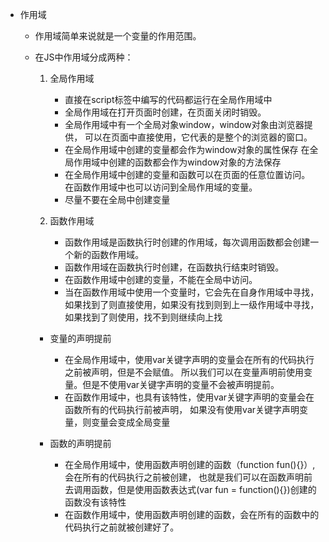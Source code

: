 - 作用域
	- 作用域简单来说就是一个变量的作用范围。
	- 在JS中作用域分成两种：
		1. 全局作用域
			- 直接在script标签中编写的代码都运行在全局作用域中
			- 全局作用域在打开页面时创建，在页面关闭时销毁。
			- 全局作用域中有一个全局对象window，window对象由浏览器提供，
				可以在页面中直接使用，它代表的是整个的浏览器的窗口。
			- 在全局作用域中创建的变量都会作为window对象的属性保存
				在全局作用域中创建的函数都会作为window对象的方法保存
			- 在全局作用域中创建的变量和函数可以在页面的任意位置访问。
				在函数作用域中也可以访问到全局作用域的变量。
			- 尽量不要在全局中创建变量	
		
		2. 函数作用域
			- 函数作用域是函数执行时创建的作用域，每次调用函数都会创建一个新的函数作用域。
			- 函数作用域在函数执行时创建，在函数执行结束时销毁。
			- 在函数作用域中创建的变量，不能在全局中访问。
			- 当在函数作用域中使用一个变量时，它会先在自身作用域中寻找，
				如果找到了则直接使用，如果没有找到则到上一级作用域中寻找，
				如果找到了则使用，找不到则继续向上找
					
		- 变量的声明提前
			- 在全局作用域中，使用var关键字声明的变量会在所有的代码执行之前被声明，但是不会赋值。
				所以我们可以在变量声明前使用变量。但是不使用var关键字声明的变量不会被声明提前。
			- 在函数作用域中，也具有该特性，使用var关键字声明的变量会在函数所有的代码执行前被声明，
				如果没有使用var关键字声明变量，则变量会变成全局变量
				
		- 函数的声明提前
			- 在全局作用域中，使用函数声明创建的函数（function fun(){}）,会在所有的代码执行之前被创建，
				也就是我们可以在函数声明前去调用函数，但是使用函数表达式(var fun = function(){})创建的函数没有该特性
			- 在函数作用域中，使用函数声明创建的函数，会在所有的函数中的代码执行之前就被创建好了。